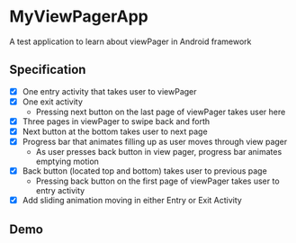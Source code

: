# MyViewPagerApp

A test application to learn about viewPager in Android framework

## Specification

- [x] One entry activity that takes user to viewPager
- [x] One exit activity
  - Pressing next button on the last page of viewPager takes user here
- [x] Three pages in viewPager to swipe back and forth
- [x] Next button at the bottom takes user to next page
- [x] Progress bar that animates filling up as user moves through view pager
  - As user presses back button in view pager, progress bar animates emptying motion
- [x] Back button (located top and bottom) takes user to previous page
  - Pressing back button on the first page of viewPager takes user to entry activity
- [x] Add sliding animation moving in either Entry or Exit Activity

## Demo